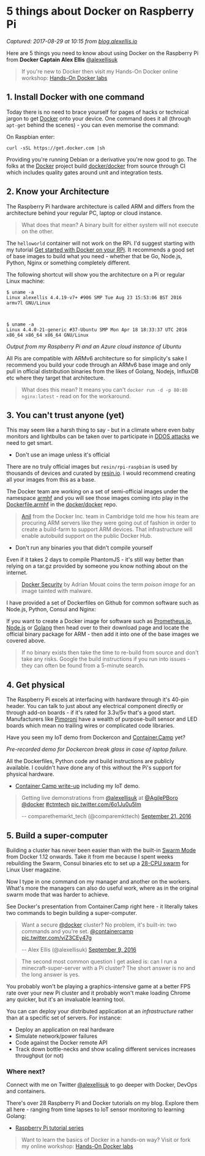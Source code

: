 # 5 things about Docker on Raspberry Pi

_Captured: 2017-08-29 at 10:15 from [blog.alexellis.io](https://blog.alexellis.io/5-things-docker-rpi/)_

Here are 5 things you need to know about using Docker on the Raspberry Pi from **Docker Captain Alex Ellis** [@alexellisuk](https://twitter.com/alexellisuk/)

> If you're new to Docker then visit my Hands-On Docker online workshop: [Hands-On Docker labs](https://github.com/alexellis/HandsOnDocker)

## 1\. Install Docker with one command

Today there is no need to brace yourself for pages of hacks or technical jargon to get [Docker](https://www.docker.com/) onto your device. One command does it all (through `apt-get` behind the scenes) - you can even memorise the command:

On Raspbian enter:
    
    
    curl -sSL https://get.docker.com |sh  
    

Providing you're running Debian or a derivative you're now good to go. The folks at the [Docker](https://www.docker.com/) project build [docker/docker](https://github.com/docker/docker) from source through CI which includes quality gates around unit and integration tests.

## 2\. Know your Architecture

The Raspberry Pi hardware architecture is called ARM and differs from the architecture behind your regular PC, laptop or cloud instance.

> What does that mean? A binary built for either system will not execute on the other.

The `helloworld` container will not work on the RPi. I'd suggest starting with my tutorial [Get started with Docker on your RPi](http://blog.alexellis.io/getting-started-with-docker-on-raspberry-pi/). It recommends a good set of base images to build what you need - whether that be Go, Node.js, Python, Nginx or something completely different.

The following shortcut will show you the architecture on a Pi or regular Linux machine:
    
    
    $ uname -a
    Linux alexellis 4.4.19-v7+ #906 SMP Tue Aug 23 15:53:06 BST 2016 armv7l GNU/Linux  
    
    
    
    $ uname -a
    Linux 4.4.0-21-generic #37-Ubuntu SMP Mon Apr 18 18:33:37 UTC 2016 x86_64 x86_64 x86_64 GNU/Linux  
    

_Output from my Raspberry Pi and an Azure cloud instance of Ubuntu_

All Pis are compatible with ARMv6 architecture so for simplicity's sake I recommend you build your code through an ARMv6 base image and only pull in official distribution binaries from the likes of Golang, Nodejs, InfluxDB etc where they target that architecture.

> What does this mean? It means you can't `docker run -d -p 80:80 nginx:latest` \- read on for the workaround.

## 3\. You can't trust anyone (yet)

This may seem like a harsh thing to say - but in a climate where even baby monitors and lightbulbs can be taken over to participate in [DDOS attacks](http://www.theregister.co.uk/2016/06/28/25000_compromised_cctv_cameras/) we need to get smart.

  * Don't use an image unless it's official

There are no truly official images but `resin/rpi-raspbian` is used by thousands of devices and curated by [resin.io](https://resin.io/). I would recommend creating all your images from this as a base.

The Docker team are working on a set of semi-official images under the namespace [armhf](https://hub.docker.com/r/armhf/) and you will see those images coming into play in the [Dockerfile.armhf](https://github.com/docker/docker/blob/master/Dockerfile.armhf) in the [docker/docker](https://github.com/docker/docker) repo.

> [Anil](https://twitter.com/avsm) from the Docker Inc. team in Cambridge told me how his team are procuring ARM servers like they were going out of fashion in order to create a build-farm to support ARM devices. That infrastructure will enable autobuild support on the public Docker Hub.

  * Don't run any binaries you that didn't compile yourself

Even if it takes 2 days to compile PhantomJS - it's still way better than relying on a tar.gz provided by someone you know nothing about on the internet.

> [Docker Security](https://www.oreilly.com/ideas/five-security-concerns-when-using-docker) by Adrian Mouat coins the term _poison image_ for an image tainted with malware.

I have provided a set of Dockerfiles on Github for common software such as Node.js, Python, Consul and Nginx:

If you want to create a Docker image for software such as [Prometheus.io](https://prometheus.io/download/), [Node.js](https://nodejs.org/en/download/) or [Golang](https://golang.org/dl/) then head over to their download page and locate the official binary package for ARM - then add it into one of the base images we covered above.

> If no binary exists then take the time to re-build from source and don't take any risks. Google the build instructions if you run into issues - they can often be found from a 5-minute search. 

## 4\. Get physical

The Raspberry Pi excels at interfacing with hardware through it's 40-pin header. You can talk to just about any electrical component directly or through add-on boards - if it's rated for 3.3v/5v that's a good start. Manufacturers like [Pimoroni](http://blog.pimoroni.com/) have a wealth of purpose-built sensor and LED boards which mean no trailing wires or complicated code libraries.

Have you seen my IoT demo from Dockercon and [Container.Camp](https://container.camp/) yet?

_Pre-recorded demo for Dockercon break glass in case of laptop failure._

All the Dockerfiles, Python code and build instructions are publicly available. I couldn't have done any of this without the Pi's support for physical hardware.

  * [Container Camp write-up](http://blog.alexellis.io/contain-yourself-in-london/) including my IoT demo.

> Getting live demonstrations from [@alexellisuk](https://twitter.com/alexellisuk) at [@AgilePBoro](https://twitter.com/AgilePBoro) [@docker](https://twitter.com/docker) [#ctmtech](https://twitter.com/hashtag/ctmtech?src=hash) [pic.twitter.com/6o1Ju0u5lm](https://t.co/6o1Ju0u5lm)
> 
> -- comparethemarkt_tech (@comparemkttech) [September 21, 2016](https://twitter.com/comparemkttech/status/778671369689133057)

## 5\. Build a super-computer

Building a cluster has never been easier than with the built-in [Swarm Mode](https://docs.docker.com/engine/swarm/) from Docker 1.12 onwards. Take it from me because I spent weeks rebuilding the Swarm, Consul binaries etc to set up a [28-CPU swarm](http://blog.alexellis.io/linux-user-developer-magazine/) for Linux User magazine.

Now I type in one command on my manager and another on the workers. What's more the managers can also do useful work, where as in the original swarm mode that was harder to achieve.

See Docker's presentation from Container.Camp right here - it literally takes two commands to begin building a super-computer.

> Want a secure [@docker](https://twitter.com/docker) cluster? No problem, it's built-in: two commands and you're set. [@containercamp](https://twitter.com/containercamp) [pic.twitter.com/viZ3CEy47g](https://t.co/viZ3CEy47g)
> 
> -- Alex Ellis (@alexellisuk) [September 9, 2016](https://twitter.com/alexellisuk/status/774195186998140928)

> The second most common question I get asked is: can I run a minecraft-super-server with a Pi cluster? The short answer is no and the long answer is yes.

You probably won't be playing a graphics-intensive game at a better FPS rate over your new Pi cluster and it probably won't make loading Chrome any quicker, but it's an invaluable learning tool.

You can can deploy your distributed application at an _infrastructure_ rather than at a specific set of servers. For instance:

  * Deploy an application on real hardware
  * Simulate network/power failures
  * Code against the Docker remote API
  * Track down bottle-necks and show scaling different services increases throughput (or not)

### Where next?

Connect with me on Twitter [@alexellisuk](https://twitter.com/alexellisuk) to go deeper with Docker, DevOps and containers.

There's over 28 Raspberry Pi and Docker tutorials on my blog. Explore them all here - ranging from time lapses to IoT sensor monitoring to learning Golang:

  * [Raspberry Pi tutorial series](http://blog.alexellis.io/tag/raspberry-pi/)

> Want to learn the basics of Docker in a hands-on way? Visit or fork my online workshop: [Hands-On Docker labs](https://github.com/alexellis/HandsOnDocker)
